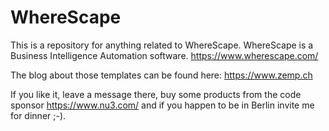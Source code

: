 # WhereScape

This is a repository for anything related to WhereScape. WhereScape is a Business Intelligence Automation software. https://www.wherescape.com/

The blog about those templates can be found here: https://www.zemp.ch

If you like it, leave a message there, buy some products from the code sponsor https://www.nu3.com/ and if you happen to be in Berlin invite me for dinner ;-).
